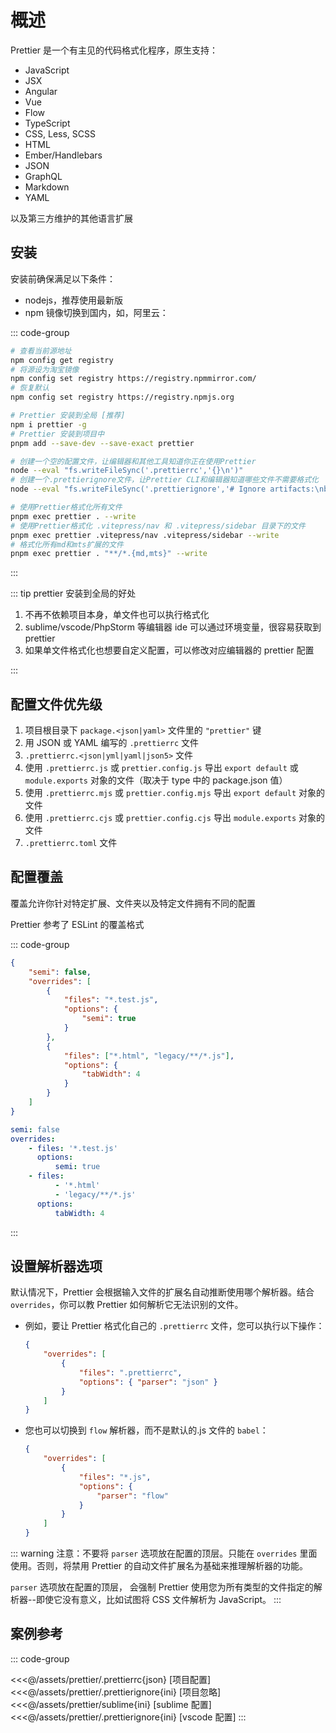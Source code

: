 # 概述

Prettier 是一个有主见的代码格式化程序，原生支持：

-   JavaScript
-   JSX
-   Angular
-   Vue
-   Flow
-   TypeScript
-   CSS, Less, SCSS
-   HTML
-   Ember/Handlebars
-   JSON
-   GraphQL
-   Markdown
-   YAML

以及第三方维护的其他语言扩展

## 安装

安装前确保满足以下条件：

-   nodejs，推荐使用最新版
-   npm 镜像切换到国内，如，阿里云：

::: code-group

```bash [安装前]
# 查看当前源地址
npm config get registry
# 将源设为淘宝镜像
npm config set registry https://registry.npmmirror.com/
# 恢复默认
npm config set registry https://registry.npmjs.org
```

```bash [安装]
# Prettier 安装到全局 [推荐]
npm i prettier -g
# Prettier 安装到项目中
pnpm add --save-dev --save-exact prettier
```

```bash [创建配置文件]
# 创建一个空的配置文件，让编辑器和其他工具知道你正在使用Prettier
node --eval "fs.writeFileSync('.prettierrc','{}\n')"
# 创建一个.prettierignore文件，让Prettier CLI和编辑器知道哪些文件不需要格式化
node --eval "fs.writeFileSync('.prettierignore','# Ignore artifacts:\nbuild\ncoverage\n')"
```

```bash [常用指令]
# 使用Prettier格式化所有文件
pnpm exec prettier . --write
# 使用Prettier格式化 .vitepress/nav 和 .vitepress/sidebar 目录下的文件
pnpm exec prettier .vitepress/nav .vitepress/sidebar --write
# 格式化所有md和mts扩展的文件
pnpm exec prettier . "**/*.{md,mts}" --write
```

:::

::: tip prettier 安装到全局的好处

1. 不再不依赖项目本身，单文件也可以执行格式化
2. sublime/vscode/PhpStorm 等编辑器 ide 可以通过环境变量，很容易获取到 prettier
3. 如果单文件格式化也想要自定义配置，可以修改对应编辑器的 prettier 配置

:::

## 配置文件优先级

1. 项目根目录下 `package.<json|yaml>` 文件里的 `"prettier"` 键
2. 用 JSON 或 YAML 编写的 `.prettierrc` 文件
3. `.prettierrc.<json|yml|yaml|json5>` 文件
4. 使用 `.prettierrc.js` 或 `prettier.config.js` 导出 `export default` 或 `module.exports` 对象的文件（取决于 type 中的 package.json 值）
5. 使用 `.prettierrc.mjs` 或 `prettier.config.mjs` 导出 `export default` 对象的文件
6. 使用 `.prettierrc.cjs` 或 `prettier.config.cjs` 导出 `module.exports` 对象的文件
7. `.prettierrc.toml` 文件

## 配置覆盖

覆盖允许你针对特定扩展、文件夹以及特定文件拥有不同的配置

Prettier 参考了 ESLint 的覆盖格式

::: code-group

```json [JSON]
{
    "semi": false,
    "overrides": [
        {
            "files": "*.test.js",
            "options": {
                "semi": true
            }
        },
        {
            "files": ["*.html", "legacy/**/*.js"],
            "options": {
                "tabWidth": 4
            }
        }
    ]
}
```

```yaml [YAML]
semi: false
overrides:
    - files: '*.test.js'
      options:
          semi: true
    - files:
          - '*.html'
          - 'legacy/**/*.js'
      options:
          tabWidth: 4
```

:::

## 设置解析器选项

默认情况下，Prettier 会根据输入文件的扩展名自动推断使用哪个解析器。结合 `overrides`，你可以教 Prettier 如何解析它无法识别的文件。

-   例如，要让 Prettier 格式化自己的 `.prettierrc` 文件，您可以执行以下操作：

    ```json
    {
        "overrides": [
            {
                "files": ".prettierrc",
                "options": { "parser": "json" }
            }
        ]
    }
    ```

-   您也可以切换到 `flow` 解析器，而不是默认的.js 文件的 `babel`：

    ```json
    {
        "overrides": [
            {
                "files": "*.js",
                "options": {
                    "parser": "flow"
                }
            }
        ]
    }
    ```

::: warning
注意：不要将 `parser` 选项放在配置的顶层。只能在 `overrides` 里面使用。否则，将禁用 Prettier 的自动文件扩展名为基础来推理解析器的功能。

`parser` 选项放在配置的顶层， 会强制 Prettier 使用您为所有类型的文件指定的解析器--即使它没有意义，比如试图将 CSS 文件解析为 JavaScript。
:::

## 案例参考

::: code-group

<<<@/assets/prettier/.prettierrc{json} [项目配置]
<<<@/assets/prettier/.prettierignore{ini} [项目忽略]
<<<@/assets/prettier/sublime{ini} [sublime 配置]
<<<@/assets/prettier/.prettierignore{ini} [vscode 配置]
:::
